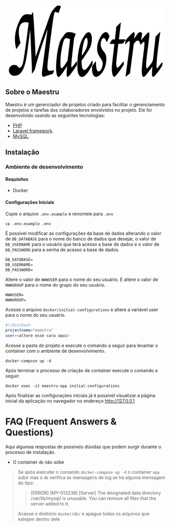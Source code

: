 <p style="display: flex; justify-content: center">
<img src="public/img/logo-maestru.png" alt="Logo Maestru">
</p>

## Sobre o Maestru

Maestru é um gerenciador de projetos criado para facilitar o gerenciamento de projetos e tarefas dos colaboradores envolvidos no projeto. Ele foi desenvolvido usando as seguintes tecnologias:

- [PHP](https://www.php.net/)
- [Laravel framework](https://laravel.com).
- [MySQL](https://www.mysql.com/).

## Instalação

### Ambiente de desenvolvimento

#### Requisitos

- Docker

#### Configurações Iniciais

Copie o arquivo ```.env.example``` e renomeie para ```.env```

```
cp .env.example .env
```
É possível modificar as configurações da base de dados alterando o valor de ```DB_DATABASE``` para o nome do banco de dados que desejar, o valor de ```DB_USERNAME``` para o usuário que terá acesso a base de dados e o valor de ```DB_PASSWORD``` para a senha de acesso a base de dados.

```
DB_DATABASE=
DB_USERNAME=
DB_PASSWORD=
```

Altere o valor de ```WWWUSER``` para o nome do seu usuário. E altere o valor de ```WWWGROUP``` para o nome do grupo do seu usuário.

```
WWWUSER=
WWWGROUP=
```

Acesse o arquivo ```docker/initial-configurations``` e altere a variável user para o nome do seu usuário.

```bash
#!/bin/bash
projectname="maestru"
user=<altere esse cara aqui>
```

Acesse a pasta do projeto e execute o comando a seguir para levantar o container com o ambiente de desenvolvimento.

```
docker-compose up -d
```

Após terminar o processo de criação de container execute o comando a seguir:

```
docker exec -it maestru-app initial-configurations
```

Após finalizar as configurações iniciais já é possível visualizar a página inicial da aplicação no navegador no endereço http://127.0.0.1

# FAQ (Frequent Answers & Questions)

Aqui algumas respostas de possíveis dúvidas que podem surgir durante o processo de instalação.

- O container `db` não sobe

> Se após executar o comando `docker-compose up -d` o container `app` subir mas o `db` verifica as mensagens de log se há alguma mensagem do tipo:
> 
>> [ERROR] [MY-013236] [Server] The designated data directory /var/lib/mysql/ is unusable. You can remove all files that the server added to it.
> 
> Acesse o diretório `docker/db/` e apague todos os arquivos que estejam dentro dele

